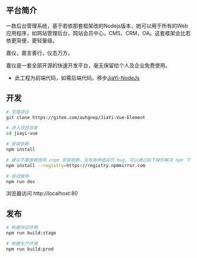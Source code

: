 ## 平台简介

一款后台管理系统，基于若依那套框架改的Nodejs版本，她可以用于所有的Web应用程序，如网站管理后台，网站会员中心，CMS，CRM，OA。这套框架会比若依更简便，更轻量级。

嘉仪，嘉言善行，仪态万方。

嘉仪是一套全部开源的快速开发平台，毫无保留给个人及企业免费使用。

* 此工程为前端代码，如需后端代码，移步[JiaYi-NodeJs](https://gitee.com/auhgnep/JiaYi-NodeJs)

## 开发

```bash
# 克隆项目
git clone https://gitee.com/auhgnep/JiaYi-Vue-Element

# 进入项目目录
cd jiayi-vue

# 安装依赖
npm install

# 建议不要直接使用 cnpm 安装依赖，会有各种诡异的 bug。可以通过如下操作解决 npm 下载速度慢的问题
npm install --registry=https://registry.npmmirror.com

# 启动服务
npm run dev
```

浏览器访问 http://localhost:80

## 发布

```bash
# 构建测试环境
npm run build:stage

# 构建生产环境
npm run build:prod
```
